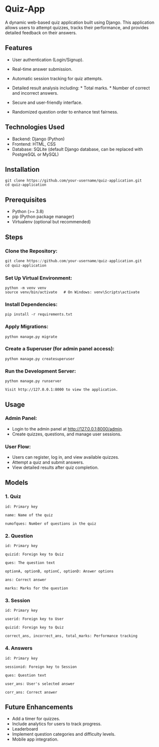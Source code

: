 # Quiz-App
A dynamic web-based quiz application built using Django. This application allows users to attempt quizzes, tracks their performance, and provides detailed feedback on their answers.

## Features

* User authentication (Login/Signup).

* Real-time answer submission.

* Automatic session tracking for quiz attempts.

* Detailed result analysis including:
      * Total marks.
      * Number of correct and incorrect answers.

* Secure and user-friendly interface.

* Randomized question order to enhance test fairness.

## Technologies Used

* Backend: Django (Python)
* Frontend: HTML, CSS
* Database: SQLite (default Django database, can be replaced with PostgreSQL or MySQL)

## Installation
```
git clone https://github.com/your-username/quiz-application.git
cd quiz-application
```

## Prerequisites
* Python (>= 3.8)
* pip (Python package manager)
* Virtualenv (optional but recommended)

## Steps

### Clone the Repository:
``` python
git clone https://github.com/your-username/quiz-application.git
cd quiz-application
```

### Set Up Virtual Environment:
```
python -m venv venv
source venv/bin/activate   # On Windows: venv\Scripts\activate
```
### Install Dependencies:
```
pip install -r requirements.txt
```
### Apply Migrations:
```
python manage.py migrate
```
### Create a Superuser (for admin panel access):
```
python manage.py createsuperuser
```
### Run the Development Server:
```
python manage.py runserver

Visit http://127.0.0.1:8000 to view the application.
```
## Usage

### Admin Panel:

* Login to the admin panel at http://127.0.0.1:8000/admin.
* Create quizzes, questions, and manage user sessions.

### User Flow:
* Users can register, log in, and view available quizzes.
* Attempt a quiz and submit answers.
* View detailed results after quiz completion.



## Models

### 1. Quiz
`id: Primary key`

`name: Name of the quiz`

`numofques: Number of questions in the quiz`

### 2. Question
`id: Primary key`

`quizid: Foreign key to Quiz`

`ques: The question text`

`optionA, optionB, optionC, optionD: Answer options`

`ans: Correct answer`

`marks: Marks for the question`

### 3. Session

`id: Primary key`

`userid: Foreign key to User`

`quizid: Foreign key to Quiz`

`correct_ans, incorrect_ans, total_marks: Performance tracking`

### 4. Answers

`id: Primary key`

`sessionid: Foreign key to Session`

`ques: Question text`

`user_ans: User's selected answer`

`corr_ans: Correct answer`

## Future Enhancements
* Add a timer for quizzes.
* Include analytics for users to track progress.
* Leaderboard
* Implement question categories and difficulty levels.
* Mobile app integration.
